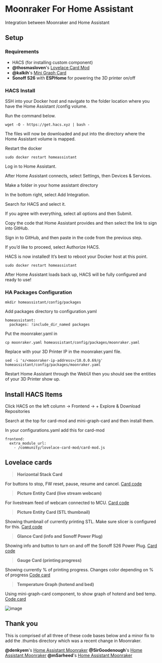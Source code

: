 # Moonraker For Home Assistant

Integration between Moonraker and Home Assistant 

## Setup

### Requirements

- HACS (for installing custom component)
- **@thosmasloven**'s [Lovelace Card Mod](https://github.com/thomasloven/lovelace-card-mod)
- **@kalkih**'s [Mini Graph Card](https://github.com/kalkih/mini-graph-card)
- **Sonoff S26** with **ESPHome** for powering the 3D printer on/off

### HACS Install

SSH into your Docker host and navigate to the folder location where you have the Home Assistant /config volume.

Run the command below.

```
wget -O - https://get.hacs.xyz | bash -
```

The files will now be downloaded and put into the directory where the Home Assistant volume is mapped.

Restart the docker

```
sudo docker restart homeassistant
```

Log in to Home Assistant.

After Home Assistant connects, select Settings, then Devices & Services.

Make a folder in your home assistant directory

In the bottom right, select Add Integration.

Search for HACS and select it.

If you agree with everything, select all options and then Submit.

Copy the code that Home Assistant provides and then select the link to sign into GitHub.

Sign in to GitHub, and then paste in the code from the previous step.

If you’d like to proceed, select Authorize HACS.

HACS is now installed! It’s best to reboot your Docker host at this point.

```
sudo docker restart homeassistant
```

After Home Assistant loads back up, HACS will be fully configured and ready to use!

### HA Packages Configuration

```
mkdir homeassistant/config/packages
```

Add packages directory to configuration.yaml

```
homeassistant:
  packages: !include_dir_named packages
```

Put the moonraker.yaml in

```
cp moonraker.yaml homeassistant/config/packages/moonraker.yaml
```

Replace <moonraker-ip-address> with your 3D Printer IP in the moonraker.yaml file.

```
sed -i 's/<moonraker-ip-address>/10.0.0.69/g' homeassistant/config/packages/moonraker.yaml
```

Restart Home Assistant through the WebUI then you should see the entities of your 3D Printer show up.

## Install HACS Items

Click HACS on the left column -> Frontend -> + Explore & Download Repositories

Search at the top for card-mod and mini-graph-card and then install them.

In your configurations.yaml add this for card-mod


```
frontend:
  extra_module_url:
    - /community/lovelace-card-mod/card-mod.js
```

## Lovelace cards

> **Horizontal Stack Card**

For buttons to stop, FW reset, pause, resume and cancel. [Card code](https://github.com/NonaSuomy/Moonraker-Home-Assistant/blob/main/horizontal-stack-lovelace.yaml)

> **Picture Entity Card (live stream webcam)**

For livestream feed of webcam connected to MCU. [Card code](https://github.com/NonaSuomy/Moonraker-Home-Assistant/blob/main/picture-entity-webcam.yaml)

> **Picture Entity Card (STL thumbnail)**

Showing thumbnail of currently printing STL. Make sure slicer is configured for this. [Card code](https://github.com/NonaSuomy/Moonraker-Home-Assistant/blob/main/picture-entity-thumbnail.yaml)

> **Glance Card (info and Sonoff Power Plug)**

Showing info and button to turn on and off the Sonoff S26 Power Plug. [Card code](https://github.com/NonaSuomy/Moonraker-Home-Assistant/blob/main/glance-card.yaml)

> **Gauge Card (printing progress)**

Showing currently % of printing progress. Changes color depending on % of progress [Code card](https://github.com/NonaSuomy/Moonraker-Home-Assistant/blob/main/gauge-card.yaml)

> **Temperature Graph (hotend and bed)**

Using mini-graph-card component, to show graph of hotend and bed temp. [Code card](https://github.com/NonaSuomy/Moonraker-Home-Assistant/blob/main/mini-graph-card.yaml)

![image](https://user-images.githubusercontent.com/1906575/215294846-e06c71cd-b173-4740-9d7d-12c48e15591e.png)

## Thank you

This is comprised of all three of these code bases below and a minor fix to add the .thumbs directory which was a recent change in Moonraker.

**@denkyem**'s [Home Assistant Moonraker](https://github.com/denkyem/home-assistant-moonraker)
**@SirGoodenough**'s [Home Assistant Moonraker](https://github.com/SirGoodenough/DEV-Moonraker-HA)
**@mSarheed**'s [Home Assistant Moonraker](https://github.com/mSarheed/home-assistant-moonraker)
